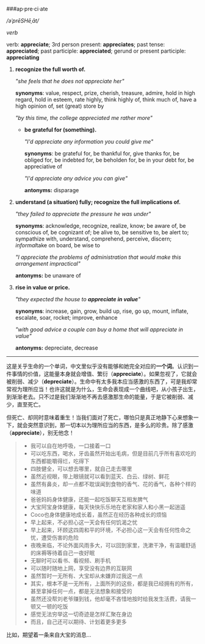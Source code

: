 ###ap·pre·ci·ate

*/əˈprēSHēˌāt/*

*verb*

verb: **appreciate**; 3rd person present: **appreciates**; past tense: **appreciated**; past participle: **appreciated**; gerund or present participle: **appreciating**

1. **recognize the full worth of.**

   *"she feels that he does not appreciate her"*

   **synonyms**: value, respect, prize, cherish, treasure, admire, hold in high regard, hold in esteem, rate highly, think highly of, think much of, have a high opinion of, set (great) store by

   *"by this time, the college appreciated me rather more"*

   - **be grateful for (something).**

     *"I'd appreciate any information you could give me"*

     **synonyms**: be grateful for, be thankful for, give thanks for, be obliged for, be indebted for, be beholden for, be in your debt for, be appreciative of

     *"I'd appreciate any advice you can give"*

     **antonyms:** disparage

2. **understand (a situation) fully; recognize the full implications of.**

   *"they failed to appreciate the pressure he was under"*

   **synonyms**: acknowledge, recognize, realize, know; be aware of, be conscious of, be cognizant of; be alive to, be sensitive to, be alert to; sympathize with, understand, comprehend, perceive, discern; *informal*take on board, be wise to

   *"I appreciate the problems of administration that would make this arrangement impractical"*

   **antonyms:** be unaware of  

3. **rise in value or price.**

   *"they expected the house to **appreciate in value**"*

   **synonyms**: increase, gain, grow, build up, rise, go up, mount, inflate, escalate, soar, rocket; improve, enhance

   *"with good advice a couple can buy a home that will appreciate in value"*

   **antonyms:** depreciate, decrease

----

这是关乎生命的一个单词，中文里似乎没有能够和她完全对应的**一个词**。认识到一件事情的价值，这能量本身就会增值、繁衍（**appreciate**）。如果忽视了，它就会被削弱、减少（**depreciate**）。生命中有太多我本应当感激的东西了，可是我却常常视为理所应当！也许这就是为什么，生命会表现成一个曲线吧，从小孩子出生，到渐渐老去。只不过是我们渐渐地不再去感激那生命的能量，于是它被削弱、减少，直至死亡。

但死亡、却同时意味着重生！当我们面对了死亡，哪怕只是真正地静下心来想象一下，就会突然意识到，那一切本以为理所应当的东西，是多么的珍贵。除了感激（**appreciate**），别无他念！

> * 我可以自在地呼吸，一口接着一口
> * 可以吃东西，喝水，牙齿虽然开始出毛病，但是目前几乎所有喜欢吃的东西都能嚼得烂，吃得下
> * 四肢健全，可以想去哪里，就自己走去哪里
> * 虽然近视眼，带上眼镜就可以看到蓝天、白云、绿树、鲜花
> * 虽然有鼻炎，却一点都不耽误闻到食物的香气、花的香气，各种个样的味道
> * 爸爸妈妈身体健康，还能一起吃饭聊天互相发脾气
> * 大宝阿宝身体健康，每天快快乐乐地在老家和家人和小黑一起逍遥
> * Coco也身体健康地成长着，虽然正在经历各种成长的烦恼
> * 早上起来，不必担心这一天会有任何饥渴之忧
> * 早上起来，环顾这四周和平的环境，不必担心这一天会有任何性命之忧，遭受伤害的危险
> * 夜晚来临，不论外面风雨多大，可以回到家里，洗漱干净，有温暖舒适的床褥等待着自己一夜好眠
> * 无聊时可以看书、看视频、刷手机
> * 可以随时随地上网，享受没有边界的互联网
> * 虽然暂时一无所有、大宝却从未嫌弃过我这一点
> * 其实，根本不是一无所有，上面所列的这些，都是我已经拥有的所有，甚至拿掉任何一点，都是无法想象和接受的
> * 虽然还没帮刘老爷赚到钱，他却毫不吝惜地按时给我发生活费，请我一顿又一顿的吃饭
> * 感觉无法穷举这一切奇迹是怎样汇聚在身边
> * 而且，自己还可以期待、计划着更多更多

比如，期望着一条来自大宝的消息...

